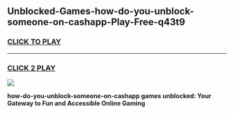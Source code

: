 
## Unblocked-Games-how-do-you-unblock-someone-on-cashapp-Play-Free-q43t9
<h3>
<a href="https://premium76.site?title=how-do-you-unblock-someone-on-cashapp&ref=21A">CLICK TO PLAY</a></h3>
<hr>

<h3>
<a href="https://premium76.site?title=how-do-you-unblock-someone-on-cashapp&ref=21A">CLICK 2 PLAY</a>
  
</h3>

<a href="https://premium76.site?title=how-do-you-unblock-someone-on-cashapp&ref=21A"><img src="https://clearcache.store/games.png"></a>


**how-do-you-unblock-someone-on-cashapp games unblocked: Your Gateway to Fun and Accessible Online Gaming**
